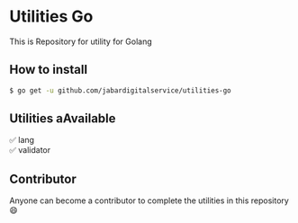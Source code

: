 # Utilities Go

This is Repository for utility for Golang 

## How to install

```bash
$ go get -u github.com/jabardigitalservice/utilities-go
```

## Utilities aAvailable
:white_check_mark: lang
<br/> :white_check_mark: validator

## Contributor

Anyone can become a contributor to complete the utilities in this repository :smile:

